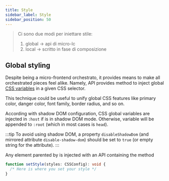 ```yaml
---
title: Style
sidebar_label: Style
sidebar_position: 50
---
```


> Ci sono due modi per iniettare stile:
>  1. global -> api di micro-lc
>  2. local -> scritto in fase di composizione

## Global styling

Despite <micro-lc></micro-lc> being a micro-frontend orchestrato, it provides means to make all orchestrated pieces feel
alike. Namely, <micro-lc></micro-lc> API provides method to inject global
[CSS variables](https://developer.mozilla.org/en-US/docs/Web/CSS/Using_CSS_custom_properties) in a given CSS selector.

This technique could be useful to unify global CSS features like primary color, danger color, font family, border radius,
and so on.

According with <micro-lc></micro-lc> shadow DOM configuration, CSS global variables are injected in `:host` if 
<micro-lc></micro-lc> is in shadow DOM mode. Otherwise, variable will be appended to `:root` (which in most cases is `head`). 

:::tip
To avoid using shadow DOM, a <micro-lc></micro-lc> property `disableShadowDom` (and mirrored attribute `disable-shadow-dom`)
should be set to `true` (or empty string for the attribute).
:::

Any element parented by <micro-lc></micro-lc> is injected with an API containing the method

```typescript
function setStyle(styles: CSSConfig): void {
  /* Here is where you set your style */
}
```
